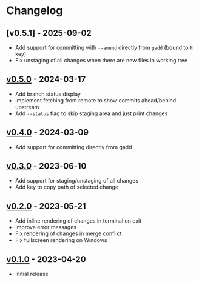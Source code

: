 # Changelog

## [v0.5.1] - 2025-09-02

- Add support for committing with `--amend` directly from `gadd` (bound to `M` key)
- Fix unstaging of all changes when there are new files in working tree

## [v0.5.0] - 2024-03-17

- Add branch status display
- Implement fetching from remote to show commits ahead/behind upstream
- Add `--status` flag to skip staging area and just print changes

## [v0.4.0] - 2024-03-09

- Add support for committing directly from gadd

## [v0.3.0] - 2023-06-10

- Add support for staging/unstaging of all changes
- Add key to copy path of selected change

## [v0.2.0] - 2023-05-21

- Add inline rendering of changes in terminal on exit
- Improve error messages
- Fix rendering of changes in merge conflict
- Fix fullscreen rendering on Windows

## [v0.1.0] - 2023-04-20

- Initial release

[Unreleased]: https://github.com/hermannm/gadd/compare/v0.5.0...HEAD

[v0.5.0]: https://github.com/hermannm/gadd/compare/v0.4.0...v0.5.0

[v0.4.0]: https://github.com/hermannm/gadd/compare/v0.3.0...v0.4.0

[v0.3.0]: https://github.com/hermannm/gadd/compare/v0.2.0...v0.3.0

[v0.2.0]: https://github.com/hermannm/gadd/compare/v0.1.0...v0.2.0

[v0.1.0]: https://github.com/hermannm/gadd/compare/07ce0d6...v0.1.0

